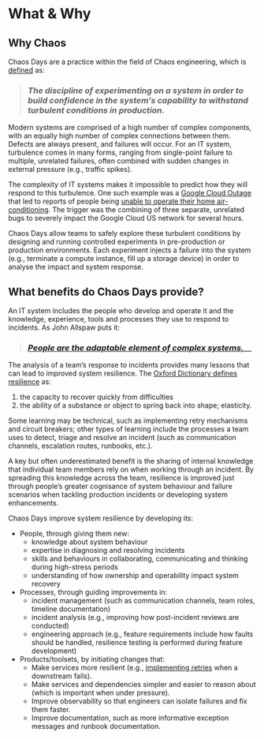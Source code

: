# What & Why

## Why Chaos

Chaos Days are a practice within the field of Chaos engineering, which is [defined](https://principlesofchaos.org/) as:

> ### _**The discipline of experimenting on a system in order to build confidence in the system's capability to withstand turbulent conditions in production.**_

Modern systems are comprised of a high number of complex components, with an equally high number of complex connections between them. Defects are always present, and failures will occur.  For an IT system, turbulence comes in many forms, ranging from single-point failure to multiple, unrelated failures, often combined with sudden changes in external pressure \(e.g., traffic spikes\).  

The complexity of IT systems makes it impossible to predict how they will respond to this turbulence.  One such example was a [Google Cloud Outage](https://status.cloud.google.com/incident/cloud-networking/19009) that led to reports of people being [unable to operate their home air-conditioning](http://bit.ly/2ZavoyP).  The trigger was the combining of three separate, unrelated bugs to severely impact the Google Cloud US network for several hours.  

Chaos Days allow teams to safely explore these turbulent conditions by designing and running controlled experiments in pre-production or production environments.  Each experiment injects a failure into the system \(e.g., terminate a compute instance, fill up a storage device\) in order to analyse the impact and system response.  

## What benefits do Chaos Days provide?

An IT system includes the people who develop and operate it and the knowledge, experience, tools and processes they use to respond to incidents.  As John Allspaw puts it: 

> ### [_People are the adaptable element of complex systems._](https://vimeo.com/showcase/6542214/video/370008157)\_\_

The analysis of a team’s response to incidents provides many lessons that can lead to improved system resilience. The [Oxford Dictionary defines resilience](http://english.oxforddictionaries.com/resilience) as:

1. the capacity to recover quickly from difficulties
2. the ability of a substance or object to spring back into shape; elasticity.

Some learning may be technical, such as implementing retry mechanisms and circuit breakers; other types of learning include the processes a team uses to detect, triage and resolve an incident \(such as communication channels, escalation routes, runbooks, etc.\). 

A key but often underestimated benefit is the sharing of internal knowledge that individual team members rely on when working through an incident.  By spreading this knowledge across the team, resilience is improved just through people’s greater cognisance of system behaviour and failure scenarios when tackling production incidents or developing system enhancements.  


Chaos Days improve system resilience by developing its:

* People, through giving them new: 
  * knowledge about system behaviour
  * expertise in diagnosing and resolving incidents
  * skills and behaviours in collaborating, communicating and thinking during high-stress periods
  * understanding of how ownership and operability impact system recovery 
* Processes, through guiding improvements in: 
  * incident management \(such as communication channels, team roles, timeline documentation\)
  * incident analysis \(e.g., improving how post-incident reviews are conducted\)
  * engineering approach \(e.g., feature requirements include how faults should be handled, resilience testing is performed during feature development\)
* Products/toolsets, by initiating changes that: 
  * Make services more resilient \(e.g., [implementing retries](https://aws.amazon.com/builders-library/timeouts-retries-and-backoff-with-jitter) when a downstream fails\).
  * Make services and dependencies simpler and easier to reason about \(which is important when under pressure\).
  * Improve observability so that engineers can isolate failures and fix them faster.
  * Improve documentation, such as more informative exception messages and runbook documentation.

